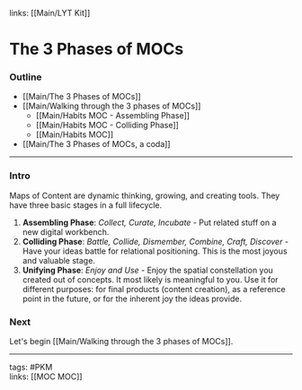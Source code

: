 links: [[Main/LYT Kit]]
# The 3 Phases of MOCs
### Outline
- [[Main/The 3 Phases of MOCs]]
- [[Main/Walking through the 3 phases of MOCs]]
	- [[Main/Habits MOC - Assembling Phase]]
	- [[Main/Habits MOC - Colliding Phase]]
	- [[Main/Habits MOC]]
- [[Main/The 3 Phases of MOCs, a coda]]

---
### Intro
Maps of Content are dynamic thinking, growing, and creating tools. They have three basic stages in a full lifecycle. 

1. **Assembling Phase**: *Collect, Curate, Incubate* - Put related stuff on a new digital workbench.
2. **Colliding Phase**: *Battle, Collide, Dismember, Combine, Craft, Discover* - Have your ideas battle for relational positioning. This is the most joyous and valuable stage.
3. **Unifying Phase**: *Enjoy and Use* - Enjoy the spatial constellation you created out of concepts. It most likely is meaningful to you. Use it for different purposes: for final products (content creation), as a reference point in the future, or for the inherent joy the ideas provide.

### Next
Let's begin [[Main/Walking through the 3 phases of MOCs]].


---
tags: #PKM  
links: [[MOC MOC]]